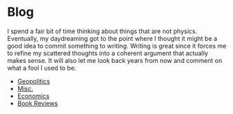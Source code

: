 # Blog

I spend a fair bit of time thinking about things that are not physics. Eventually,
my daydreaming got to
the point where I thought it might be a good idea to commit something to
writing. Writing is great since it forces me to refine my scattered thoughts into a
coherent argument that actually makes sense.
It will also let me look back years from now and
comment on what a fool I used to be.



* [Geopolitics](./writings/straits/straits.md)
* [Misc.](./writings/misc/misc.md)
* [Economics](./writings/valuation/valuation.md)
* [Book Reviews](./bookreviews.md)

